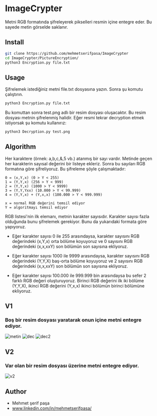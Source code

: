 # ImageCrypter

Metni RGB formatında şifreleyerek pikselleri resmin içine entegre eder. Bu sayede metin görselde saklanır.


## Install
```bash
git clone https://github.com/mehmetserifpasa/ImageCrypter
cd ImageCrypter/PictureEncryption/
python3 Encryption.py file.txt
```

## Usage
Şifrelemek istediğiniz metni file.txt dosyasına yazın. Sonra şu komutu çalıştırın.
```bash
python3 Encryption.py file.txt
```
Bu komuttan sonra test.png adlı bir resim dosyası oluşacaktır. Bu resim dosyası metnin şifrelenmiş halidir. Eğer resmi tekrar decryption etmek istiyorsak şu komutu kullanırız:
```bash
python3 Decryption.py test.png 
```
## Algorithm

Her karaktere (örnek: a,b,c,&,5 vb.) atanmış bir sayı vardır. Metinde geçen her karakterin sayısal değerini bir listeye ekleriz. Sonra bu sayıları RGB formatına göre şifreliyoruz. Bu şifreleme şöyle çalışmaktadır:

```
0 = (x,Y,x) (0 > Y < 255)
1 = (Y,Y,x) (256 > Y < 999)
2 = (Y,Y,x) (1000 > Y < 9999)
3 = (Y,Y,Yxx) (10.000 > Y < 99.999)
4 = (Y,Y,x) + (Y,x,x) (100.000 > Y < 999.999)
```
```
x = normal RGB değerini temsil ediyor
Y = algoritmayı temsil ediyor
```
RGB listesi'nin ilk elemanı, metnin karakter sayısıdır. Karakter sayısı fazla olduğunda bunu şifrelemek gerekiyor. Bunu da yukarıdaki formata göre yapıyoruz.

* Eğer karakter sayısı 0 ile 255 arasındaysa, karakter sayısını RGB değerindeki (x,Y,x) orta bölüme koyuyoruz ve 0 sayısını RGB değerindeki (x,x,xxY) son bölümün son sayısına ekliyoruz.

* Eğer karakter sayısı 1000 ile 9999 arasındaysa, karakter sayısını RGB değerindeki (Y,Y,X) baş-orta bölüme koyuyoruz ve 2 sayısını RGB değerindeki (x,x,xxY) son bölümün son sayısına ekliyoruz.

* Eğer karakter sayısı 100.000 ile 999.999 bin arasındaysa bu sefer 2 farklı RGB değeri oluşturuyoruz. Birinci RGB değerini ilk iki bölüme (Y,Y,X), ikinci RGB değerini (Y,x,x) ikinci bölümün birinci bölümüne ekliyoruz.
## V1
### Boş bir resim dosyası yaratarak onun içine metni entegre ediyor.
![metin](https://user-images.githubusercontent.com/25556230/102828616-2d8a8280-43f6-11eb-88d2-1f0eeb284c72.png)
![dec](https://user-images.githubusercontent.com/25556230/102828611-2b282880-43f6-11eb-990c-2226cc09320f.png)
![dec2](https://user-images.githubusercontent.com/25556230/102828615-2c595580-43f6-11eb-8086-4656847b2ed0.png)
## V2
### Var olan bir resim dosyası üzerine metni entegre ediyor.
![v2](https://user-images.githubusercontent.com/25556230/102892589-281e4e00-4471-11eb-991a-076abf6f6477.png)
## Author
* Mehmet şerif paşa
* www.linkedin.com/in/mehmetserifpasa/




